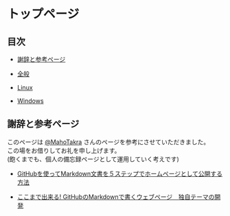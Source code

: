 # トップページ


## 目次

- [謝辞と参考ページ](#acknowledgements&references)

- [全般](general/index.md)

- [Linux](linux/index.md)

- [Windows](windows/index.md)


## <a id="acknowledgements&references"></a> 謝辞と参考ページ

このページは [@MahoTakra](https://qiita.com/MahoTakara) さんのページを参考にさせていただきました。  
この場をお借りしてお礼を申し上げます。  
(飽くまでも、個人の備忘録ページとして運用していく考えです)

  - [GitHubを使ってMarkdown文書を５ステップでホームページとして公開する方法](https://qiita.com/MahoTakara/items/3800e9dc83b530d0a050)
  
  - [ここまで出来る! GitHubのMarkdownで書くウェブページ　独自テーマの開発](https://qiita.com/MahoTakara/items/e3d88a0d5d128bb07b27)

